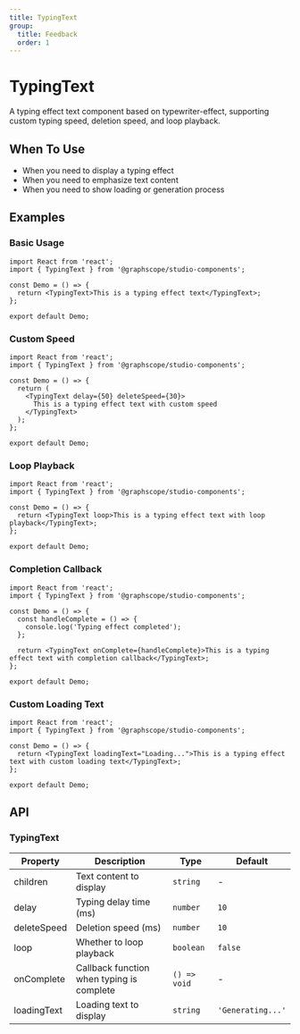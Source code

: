 ```yaml
---
title: TypingText
group:
  title: Feedback
  order: 1
---
```


# TypingText

A typing effect text component based on typewriter-effect, supporting custom typing speed, deletion speed, and loop playback.

## When To Use

- When you need to display a typing effect
- When you need to emphasize text content
- When you need to show loading or generation process

## Examples

### Basic Usage

```tsx
import React from 'react';
import { TypingText } from '@graphscope/studio-components';

const Demo = () => {
  return <TypingText>This is a typing effect text</TypingText>;
};

export default Demo;
```

### Custom Speed

```tsx
import React from 'react';
import { TypingText } from '@graphscope/studio-components';

const Demo = () => {
  return (
    <TypingText delay={50} deleteSpeed={30}>
      This is a typing effect text with custom speed
    </TypingText>
  );
};

export default Demo;
```

### Loop Playback

```tsx
import React from 'react';
import { TypingText } from '@graphscope/studio-components';

const Demo = () => {
  return <TypingText loop>This is a typing effect text with loop playback</TypingText>;
};

export default Demo;
```

### Completion Callback

```tsx
import React from 'react';
import { TypingText } from '@graphscope/studio-components';

const Demo = () => {
  const handleComplete = () => {
    console.log('Typing effect completed');
  };

  return <TypingText onComplete={handleComplete}>This is a typing effect text with completion callback</TypingText>;
};

export default Demo;
```

### Custom Loading Text

```tsx
import React from 'react';
import { TypingText } from '@graphscope/studio-components';

const Demo = () => {
  return <TypingText loadingText="Loading...">This is a typing effect text with custom loading text</TypingText>;
};

export default Demo;
```

## API

### TypingText

| Property    | Description                               | Type         | Default           |
| ----------- | ----------------------------------------- | ------------ | ----------------- |
| children    | Text content to display                   | `string`     | -                 |
| delay       | Typing delay time (ms)                    | `number`     | `10`              |
| deleteSpeed | Deletion speed (ms)                       | `number`     | `10`              |
| loop        | Whether to loop playback                  | `boolean`    | `false`           |
| onComplete  | Callback function when typing is complete | `() => void` | -                 |
| loadingText | Loading text to display                   | `string`     | `'Generating...'` |

```

```

